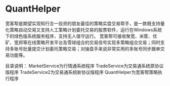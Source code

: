 # QuantHelper
宽客帮是期望实现知行合一投资的朋友最佳的策略实盘交易帮手，是一款既支持量化策略自动交易又支持人工策略计划委托交易的股票软件，运行在Windows系统下的绿色版系统服务程序，支持无人值守运行。
宽客帮可接收聚宽、米筐、优矿、宽邦等在线策略开发平台及雪球组合的交易信号实现多策略组合交易；同时支持多账号批量提交计划委托策略交易；对操盘手来说非常实用的多账号同步跟单交易功能等。

目录说明：
MarketService为行情通系统程序
TradeService为交易通系统原协议版程序
TradeService2为交易通系统新协议版程序
QuantHelper为宽客帮策略执行程序
